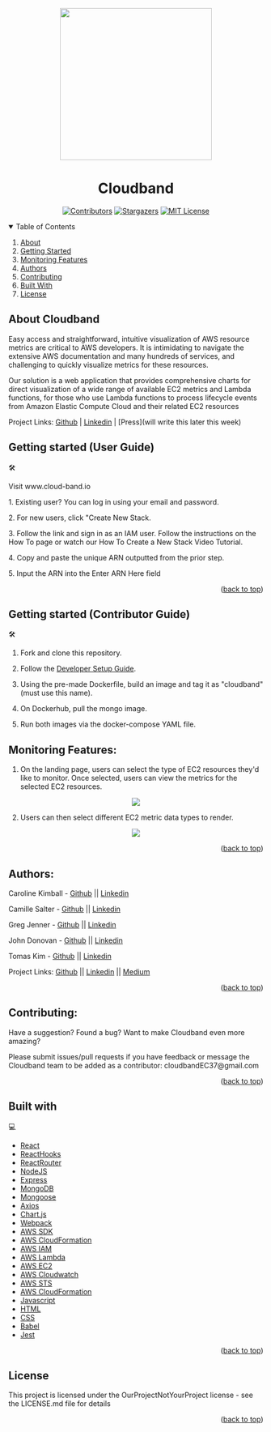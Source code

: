 <!--
*** This ReadMe used the template from https://github.com/othneildrew/Best-README-Template as an inspiration
-->

<a name='readme-top'></a>

<div align='center'>
<img src="https://cloudband.s3.amazonaws.com/tk0885_geometric_minimal_cloud_Logo_line_simple_4cc0c0da-cbd9-4d57-b6c8-d892979e2c27.png" height ="300px" width="300px" align="center">
  </a>
<h1>Cloudband</h1>

<!-- PROJECT SHIELDS -->

[![Contributors][contributors-shield]][contributors-url]
[![Stargazers][stars-shield]][stars-url]
[![MIT License][license-shield]][license-url]

</div>

<details open="open">
  <summary>Table of Contents</summary>
  <ol>
      <li><a href="#about-cloudband">About</a></li> 
      <li><a href="#getting-started">Getting Started</a></li>      
      <li><a href="#monitoring-features">Monitoring Features</a></li>
        <li><a href="#authors">Authors</a></li>      
        <li><a href="#contributing">Contributing</a></li>
        <li><a href="#built-with">Built With</a></li>
        <li><a href="#license">License</a></li>         
  </ol>
</details>


## About Cloudband
<p>
Easy access and straightforward, intuitive visualization of AWS resource metrics are critical to AWS developers. It is intimidating to navigate the extensive AWS documentation and many hundreds of services, and challenging to quickly visualize metrics for these resources.</p>

<p>Our solution is a web application that provides comprehensive charts for direct visualization of a wide range of available EC2 metrics and Lambda functions, for those who use Lambda functions to process lifecycle events from Amazon Elastic Compute Cloud and their related EC2 resources</p>

Project Links: [Github](https://github.com/oslabs-beta/cloudband) | [Linkedin](https://www.linkedin.com/addThisNext) | [Press](will write this later this week)


## Getting started (User Guide)
🛠️ 

<p>Visit www.cloud-band.io</p>

<p>1. Existing user? You can log in using your email and password.</p>

<p>2. For new users, click "Create New Stack.</p>

<p>3. Follow the link and sign in as an IAM user. Follow the instructions on the How To page or watch our How To Create a New Stack Video Tutorial.</p>

<p>4. Copy and paste the unique ARN outputted from the prior step.</p>

<p>5. Input the ARN into the Enter ARN Here field</p>

<p align="right">(<a href="#readme-top">back to top</a>)</p>


## Getting started (Contributor Guide)
🛠️ 

1. Fork and clone this repository.

2. Follow the [Developer Setup Guide](https://github.com/oslabs-beta/cloudband/blob/dev/README-DeveloperGuide.md).

3. Using the pre-made Dockerfile, build an image and tag it as "cloudband" (must use this name).

4. On Dockerhub, pull the mongo image.

5. Run both images via the docker-compose YAML file.


## Monitoring Features:

1. On the landing page, users can select the type of EC2 resources they'd like to monitor. Once selected, users can view the metrics for the selected EC2 resources.

<p align="center">
<img src="insert-picture-of-landing-page-here" />
</p>

2. Users can then select different EC2 metric data types to render.

<p align="center">
<img src="image-of-dropdown-menu-options-here" />
</p>

<p align="right">(<a href="#readme-top">back to top</a>)</p>


## Authors:

Caroline Kimball - [Github](https://github.com/kimballcaroline) || [Linkedin](www.linkedin.com/in/kimballcaroline)

Camille Salter - [Github](https://github.com/CamSalter) || [Linkedin](www.linkedin.com/in/camille-salter)

Greg Jenner - [Github](https://github.com/gregjenner) || [Linkedin](www.linkedin.com/in/greg-o-jenner)

John Donovan - [Github](https://github.com/jodonovan845) || [Linkedin]()

Tomas Kim - [Github](https://github.com/tk0885) || [Linkedin](www.linkedin.com/in/tomasjskim)


Project Links: [Github](https://github.com/oslabs-beta/cloudband) || [Linkedin](https://www.linkedin.com/our-cloudband-project) || [Medium](https://medium.com/cloudbandwriteup)

<p align="right">(<a href="#readme-top">back to top</a>)</p>


## Contributing:

<p> Have a suggestion? Found a bug? Want to make Cloudband even more amazing?</p>
<p>Please submit issues/pull requests if you have feedback or message the Cloudband team to be added as a contributor: cloudbandEC37@gmail.com</p>

<p align="right">(<a href="#readme-top">back to top</a>)</p>


## Built with
   💻 

- [React](https://reactjs.org/)
- [ReactHooks](https://reactjs.org/docs/hooks-intro.html)
- [ReactRouter](https://reactrouter.com/)
- [NodeJS](https://nodejs.org/en/)
- [Express](https://expressjs.com/)
- [MongoDB](https://www.mongodb.com/)
- [Mongoose](https://mongoosejs.com/)
- [Axios](https://www.npmjs.com/package/axios)
- [Chart.js](https://www.chartjs.org/)
- [Webpack](https://webpack.js.org/)
- [AWS SDK](https://aws.amazon.com/sdk-for-javascript/)
- [AWS CloudFormation](https://aws.amazon.com/cloudformation/)
- [AWS IAM](https://aws.amazon.com/iam/)
- [AWS Lambda](https://aws.amazon.com/lambda/)
- [AWS EC2](https://aws.amazon.com/ec2/)
- [AWS Cloudwatch](https://aws.amazon.com/cloudwatch/)
- [AWS STS](https://aws.amazon.com/sts/)
- [AWS CloudFormation](https://aws.amazon.com/cloudformation/)
- [Javascript](https://www.javascript.com/)
- [HTML](https://html.com/)
- [CSS](https://www.w3schools.com/css/)
- [Babel](https://babeljs.io/)
- [Jest](https://jestjs.io/)

<p align="right">(<a href="#readme-top">back to top</a>)</p>


## License

This project is licensed under the OurProjectNotYourProject license - see the LICENSE.md file for details

<p align="right">(<a href="#readme-top">back to top</a>)</p>

<!-- MARKDOWN LINKS & IMAGES -->
<!-- https://www.markdownguide.org/basic-syntax/#reference-style-links -->

[contributors-shield]: https://img.shields.io/github/contributors/oslabs-beta/cloudband.svg?style=for-the-badge
[contributors-url]: https://github.com/oslabs-beta/cloudband/graphs/contributors
[stars-shield]: https://img.shields.io/github/stars/oslabs-beta/cloudband.svg?style=for-the-badge
[stars-url]: https://github.com/oslabs-beta/cloudband/stargazers
[license-shield]: https://img.shields.io/github/license/oslabs-beta/cloudband.svg?style=for-the-badge
[license-url]: https://github.com/oslabs-beta/cloudband/blob/master/LICENSE.txt


